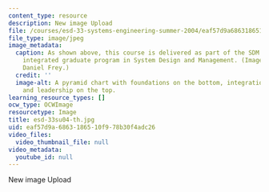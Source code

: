 ```yaml
---
content_type: resource
description: New image Upload
file: /courses/esd-33-systems-engineering-summer-2004/eaf57d9a6863186510f978b30f4adc26_esd-33su04-th.jpg
file_type: image/jpeg
image_metadata:
  caption: As shown above, this course is delivered as part of the SDM program, an
    integrated graduate program in System Design and Management. (Image courtesy of
    Daniel Frey.)
  credit: ''
  image-alt: A pyramid chart with foundations on the bottom, integration in the middle,
    and leadership on the top.
learning_resource_types: []
ocw_type: OCWImage
resourcetype: Image
title: esd-33su04-th.jpg
uid: eaf57d9a-6863-1865-10f9-78b30f4adc26
video_files:
  video_thumbnail_file: null
video_metadata:
  youtube_id: null
---
```

New image Upload

